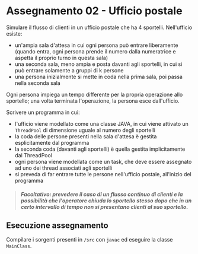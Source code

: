 # Assegnamento 02 - Ufficio postale

Simulare il flusso di clienti in un ufficio postale che ha 4 sportelli. Nell'ufficio esiste:
* un'ampia sala d'attesa in cui ogni persona può entrare liberamente (quando entra, ogni persona prende il numero dalla numeratrice e aspetta il proprio turno in questa sala)
* una seconda sala, meno ampia e posta davanti agli sportelli, in cui si può entrare solamente a gruppi di k persone
* una persona inizialmente si mette in coda nella prima sala, poi passa nella seconda sala

Ogni persona impiega un tempo differente per la propria operazione allo sportello; una volta terminata l'operazione, la persona esce dall'ufficio.

Scrivere un programma in cui:

* l'ufficio viene modellato come una classe JAVA, in cui viene attivato un `ThreadPool` di dimensione uguale al numero degli sportelli
* la coda delle persone presenti nella sala d'attesa è gestita esplicitamente dal programma
* la seconda coda (davanti agli sportelli) è quella gestita implicitamente dal ThreadPool
* ogni persona viene modellata come un task, che deve essere assegnato ad uno dei thread associati agli sportelli
* si preveda di far entrare tutte le persone nell'ufficio postale, all'inizio del programma

> ##### Facoltativo: prevedere il caso di un flusso continuo di clienti e la possibilità che l'operatore chiuda lo sportello stesso dopo che in un certo intervallo di tempo non si presentano clienti al suo sportello.




## Esecuzione assegnamento

Compilare i sorgenti presenti in `/src` con `javac` ed eseguire la classe `MainClass`.